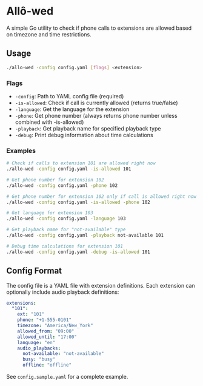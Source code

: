 # Allô-wed

A simple Go utility to check if phone calls to extensions are allowed based on timezone and time restrictions.

## Usage

```bash
./allo-wed -config config.yaml [flags] <extension>
```

### Flags

- `-config`: Path to YAML config file (required)
- `-is-allowed`: Check if call is currently allowed (returns true/false)
- `-language`: Get the language for the extension
- `-phone`: Get phone number (always returns phone number unless combined with -is-allowed)
- `-playback`: Get playback name for specified playback type
- `-debug`: Print debug information about time calculations

### Examples

```bash
# Check if calls to extension 101 are allowed right now
./allo-wed -config config.yaml -is-allowed 101

# Get phone number for extension 102
./allo-wed -config config.yaml -phone 102

# Get phone number for extension 102 only if call is allowed right now
./allo-wed -config config.yaml -is-allowed -phone 102

# Get language for extension 103
./allo-wed -config config.yaml -language 103

# Get playback name for "not-available" type
./allo-wed -config config.yaml -playback not-available 101

# Debug time calculations for extension 101
./allo-wed -config config.yaml -debug -is-allowed 101
```

## Config Format

The config file is a YAML file with extension definitions. Each extension can optionally include audio playback definitions:

```yaml
extensions:
  "101":
    ext: "101"
    phone: "+1-555-0101"
    timezone: "America/New_York"
    allowed_from: "09:00"
    allowed_until: "17:00"
    language: "en"
    audio_playbacks:
      not-available: "not-available"
      busy: "busy"
      offline: "offline"
```

See `config.sample.yaml` for a complete example.
